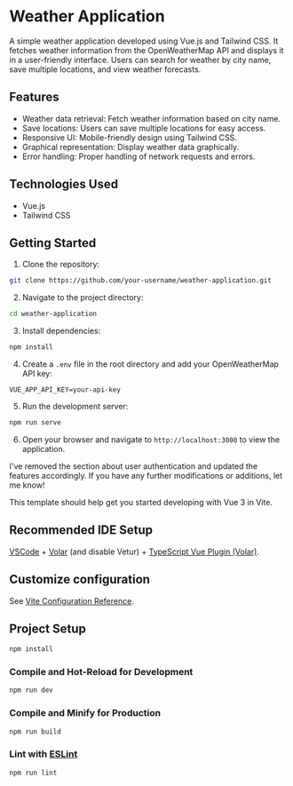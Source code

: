 # Weather Application

A simple weather application developed using Vue.js and Tailwind CSS. It fetches weather information from the OpenWeatherMap API and displays it in a user-friendly interface. Users can search for weather by city name, save multiple locations, and view weather forecasts.

## Features

- Weather data retrieval: Fetch weather information based on city name.
- Save locations: Users can save multiple locations for easy access.
- Responsive UI: Mobile-friendly design using Tailwind CSS.
- Graphical representation: Display weather data graphically.
- Error handling: Proper handling of network requests and errors.

## Technologies Used

- Vue.js
- Tailwind CSS

## Getting Started

1. Clone the repository:

```bash
git clone https://github.com/your-username/weather-application.git
```

2. Navigate to the project directory:

```bash
cd weather-application
```

3. Install dependencies:

```bash
npm install
```

4. Create a `.env` file in the root directory and add your OpenWeatherMap API key:

```
VUE_APP_API_KEY=your-api-key
```

5. Run the development server:

```bash
npm run serve
```

6. Open your browser and navigate to `http://localhost:3000` to view the application.

I've removed the section about user authentication and updated the features accordingly. If you have any further modifications or additions, let me know!

This template should help get you started developing with Vue 3 in Vite.

## Recommended IDE Setup

[VSCode](https://code.visualstudio.com/) + [Volar](https://marketplace.visualstudio.com/items?itemName=Vue.volar) (and disable Vetur) + [TypeScript Vue Plugin (Volar)](https://marketplace.visualstudio.com/items?itemName=Vue.vscode-typescript-vue-plugin).

## Customize configuration

See [Vite Configuration Reference](https://vitejs.dev/config/).

## Project Setup

```sh
npm install
```

### Compile and Hot-Reload for Development

```sh
npm run dev
```

### Compile and Minify for Production

```sh
npm run build
```

### Lint with [ESLint](https://eslint.org/)

```sh
npm run lint
```
